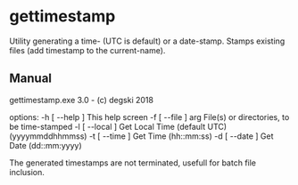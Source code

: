
# gettimestamp

Utility generating a time- (UTC is default) or a date-stamp. Stamps existing files (add timestamp to the current-name).

## Manual

  gettimestamp.exe 3.0 - (c) degski 2018

  options:
  -h [ --help ]         This help screen
  -f [ --file ] arg     File(s) or directories, to be time-stamped
  -l [ --local ]        Get Local Time (default UTC) (yyyymmddhhmmss)
  -t [ --time ]         Get Time (hh::mm:ss)
  -d [ --date ]         Get Date (dd::mm:yyyy)

  The generated timestamps are not terminated, usefull for batch file inclusion.
